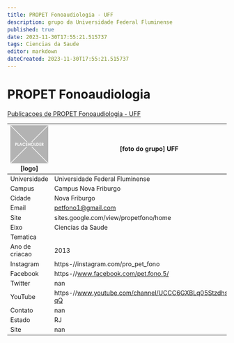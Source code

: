 ```yaml
---
title: PROPET Fonoaudiologia - UFF
description: grupo da Universidade Federal Fluminense
published: true
date: 2023-11-30T17:55:21.515737
tags: Ciencias da Saude
editor: markdown
dateCreated: 2023-11-30T17:55:21.515737
---
```


# PROPET Fonoaudiologia

[Publicacoes de PROPET Fonoaudiologia - UFF](/atividade/117PROPETFonoaudiologiaUFF/feed.md)

| ![placeholder.png](/placeholder.png) [logo] | [foto do grupo] UFF         |
| ------------------------------------------- | ------------------------------------------------- |
| Universidade                                | Universidade Federal Fluminense      |
| Campus                                      | Campus Nova Friburgo            |
| Cidade                                      | Nova Friburgo             |
| Email                                       | petfono1@gmail.com             |
| Site                                        | sites.google.com/view/propetfono/home              |
| Eixo                                        | Ciencias da Saude              |
| Tematica                                    |           |
| Ano de criacao                              | 2013        |
| Instagram                                   | https-//instagram.com/pro_pet_fono         |
| Facebook                                    | https-//www.facebook.com/pet.fono.5/          |
| Twitter                                     | nan           |
| YouTube                                     | https-//www.youtube.com/channel/UCCC6GXBLq05StzdhsyHK-qQ           |
| Contato                                     | nan         |
| Estado                                      |  RJ            |
| Site                                        | nan |
